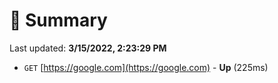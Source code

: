 # 📖 Summary
Last updated: **3/15/2022, 2:23:29 PM**

- `GET` [https://google.com](https://google.com) - **Up** (225ms)
